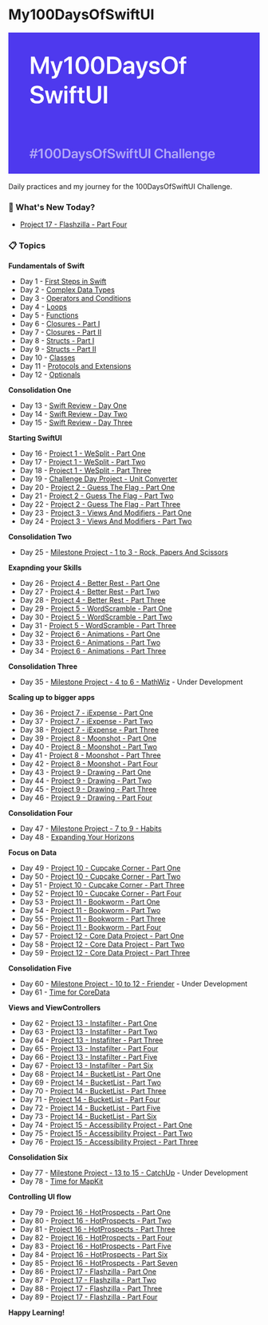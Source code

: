 # My100DaysOfSwiftUI

![Backdrop](https://github.com/BuckyBoy6399/My100DaysOfSwiftUI/blob/master/My100DaysOfSwiftUI.jpg)

Daily practices and my journey for the 100DaysOfSwiftUI Challenge.

### :pushpin: What's New Today?

- [Project 17 - Flashzilla - Part Four](https://github.com/rajhraval1/My100DaysOfSwiftUI/blob/master/Project%2017%20-%20Flashzilla/Project17.md)

### :clipboard: Topics

**Fundamentals of Swift**

- Day 1 - [First Steps in Swift](https://github.com/rajhraval1/My100DaysOfSwiftUI/blob/master/Day1.md)
- Day 2 - [Complex Data Types](https://github.com/rajhraval1/My100DaysOfSwiftUI/blob/master/Day2.md)
- Day 3 - [Operators and Conditions](https://github.com/rajhraval1/My100DaysOfSwiftUI/blob/master/Day3.md)
- Day 4 - [Loops](https://github.com/rajhraval1/My100DaysOfSwiftUI/blob/master/Day4.md)
- Day 5 - [Functions](https://github.com/rajhraval1/My100DaysOfSwiftUI/blob/master/Day5.md)
- Day 6 - [Closures - Part I](https://github.com/rajhraval1/My100DaysOfSwiftUI/blob/master/Day6.md)
- Day 7 - [Closures - Part II](https://github.com/rajhraval1/My100DaysOfSwiftUI/blob/master/Day7.md)
- Day 8 - [Structs - Part I](https://github.com/rajhraval1/My100DaysOfSwiftUI/blob/master/Day8.md)
- Day 9 - [Structs - Part II](https://github.com/rajhraval1/My100DaysOfSwiftUI/blob/master/Day9.md)
- Day 10 - [Classes](https://github.com/rajhraval1/My100DaysOfSwiftUI/blob/master/Day10.md)
- Day 11 - [Protocols and Extensions](https://github.com/rajhraval1/My100DaysOfSwiftUI/blob/master/Day11.md)
- Day 12 - [Optionals](https://github.com/rajhraval1/My100DaysOfSwiftUI/blob/master/Day12.md)

**Consolidation One**

- Day 13 - [Swift Review - Day One](https://github.com/rajhraval1/My100DaysOfSwiftUI/blob/master/Day13.md)
- Day 14 - [Swift Review - Day Two](https://github.com/rajhraval1/My100DaysOfSwiftUI/blob/master/Day14.md)
- Day 15 - [Swift Review - Day Three](https://github.com/rajhraval1/My100DaysOfSwiftUI/blob/master/Day15.md)

**Starting SwiftUI**

- Day 16 - [Project 1 - WeSplit - Part One](https://github.com/rajhraval1/My100DaysOfSwiftUI/blob/master/Project%201%20-%20WeSplit/Project1.md)
- Day 17 - [Project 1 - WeSplit - Part Two](https://github.com/rajhraval1/My100DaysOfSwiftUI/blob/master/Project%201%20-%20WeSplit/Project1.md)
- Day 18 - [Project 1 - WeSplit - Part Three](https://github.com/rajhraval1/My100DaysOfSwiftUI/blob/master/Project%201%20-%20WeSplit/Project1.md)
- Day 19 - [Challenge Day Project - Unit Converter](https://github.com/rajhraval1/My100DaysOfSwiftUI/blob/master/Challenge%20Day/ChallengeDay.md)
- Day 20 - [Project 2 - Guess The Flag - Part One](https://github.com/rajhraval1/My100DaysOfSwiftUI/blob/master/Project%202%20-%20Guess%20The%20Flag/Project2.md)
- Day 21 - [Project 2 - Guess The Flag - Part Two](https://github.com/rajhraval1/My100DaysOfSwiftUI/blob/master/Project%202%20-%20Guess%20The%20Flag/Project2.md)
- Day 22 - [Project 2 - Guess The Flag - Part Three](https://github.com/rajhraval1/My100DaysOfSwiftUI/blob/master/Project%202%20-%20Guess%20The%20Flag/Project2.md)
- Day 23 - [Project 3 - Views And Modifiers - Part One](https://github.com/rajhraval1/My100DaysOfSwiftUI/blob/master/Project%203%20-%20Views%20and%20Modifiers/Project3.md)
- Day 24 - [Project 3 - Views And Modifiers - Part Two](https://github.com/rajhraval1/My100DaysOfSwiftUI/blob/master/Project%203%20-%20Views%20and%20Modifiers/Project3.md)

**Consolidation Two**

- Day 25 - [Milestone Project - 1 to 3 - Rock, Papers And Scissors](https://github.com/rajhraval1/My100DaysOfSwiftUI/blob/master/Milestone%20Project%201%20-%20Rock%2C%20Papers%20and%20Scissors/Milestone1.md)

**Exapnding your Skills**

- Day 26 - [Project 4 - Better Rest - Part One](https://github.com/rajhraval1/My100DaysOfSwiftUI/blob/master/Project%204%20-%20BetterRest/Project4.md)
- Day 27 - [Project 4 - Better Rest - Part Two](https://github.com/rajhraval1/My100DaysOfSwiftUI/blob/master/Project%204%20-%20BetterRest/Project4.md)
- Day 28 - [Project 4 - Better Rest - Part Three](https://github.com/rajhraval1/My100DaysOfSwiftUI/blob/master/Project%204%20-%20BetterRest/Project4.md)
- Day 29 - [Project 5 - WordScramble - Part One](https://github.com/rajhraval1/My100DaysOfSwiftUI/blob/master/Project%205%20-%20WordScramble/Project5.md)
- Day 30 - [Project 5 - WordScramble - Part Two](https://github.com/rajhraval1/My100DaysOfSwiftUI/blob/master/Project%205%20-%20WordScramble/Project5.md)
- Day 31 - [Project 5 - WordScramble - Part Three](https://github.com/rajhraval1/My100DaysOfSwiftUI/blob/master/Project%205%20-%20WordScramble/Project5.md)
- Day 32 - [Project 6 - Animations - Part One](https://github.com/rajhraval1/My100DaysOfSwiftUI/blob/master/Project%206%20-%20Animations/Project6.md)
- Day 33 - [Project 6 - Animations - Part Two](https://github.com/rajhraval1/My100DaysOfSwiftUI/blob/master/Project%206%20-%20Animations/Project6.md)
- Day 34 - [Project 6 - Animations - Part Three](https://github.com/rajhraval1/My100DaysOfSwiftUI/blob/master/Project%206%20-%20Animations/Project6.md) 

**Consolidation Three**

- Day 35 - [Milestone Project - 4 to 6 - MathWiz]() - Under Development

**Scaling up to bigger apps**

- Day 36 - [Project 7 - iExpense - Part One](https://github.com/rajhraval1/My100DaysOfSwiftUI/blob/master/Project%207%20-%20iExpense/Project7.md)
- Day 37 - [Project 7 - iExpense - Part Two](https://github.com/rajhraval1/My100DaysOfSwiftUI/blob/master/Project%207%20-%20iExpense/Project7.md)
- Day 38 - [Project 7 - iExpense - Part Three](https://github.com/rajhraval1/My100DaysOfSwiftUI/blob/master/Project%207%20-%20iExpense/Project7.md)
- Day 39 - [Project 8 - Moonshot - Part One](https://github.com/rajhraval1/My100DaysOfSwiftUI/blob/master/Project%208%20-%20Moonshot/Project8.md)
- Day 40 - [Project 8 - Moonshot - Part Two](https://github.com/rajhraval1/My100DaysOfSwiftUI/blob/master/Project%208%20-%20Moonshot/Project8.md)
- Day 41 - [Project 8 - Moonshot - Part Three](https://github.com/rajhraval1/My100DaysOfSwiftUI/blob/master/Project%208%20-%20Moonshot/Project8.md)
- Day 42 - [Project 8 - Moonshot - Part Four](https://github.com/rajhraval1/My100DaysOfSwiftUI/blob/master/Project%208%20-%20Moonshot/Project8.md)
- Day 43 - [Project 9 - Drawing - Part One](https://github.com/rajhraval1/My100DaysOfSwiftUI/blob/master/Project%209%20-%20Drawing/Project9.md)
- Day 44 - [Project 9 - Drawing - Part Two](https://github.com/rajhraval1/My100DaysOfSwiftUI/blob/master/Project%209%20-%20Drawing/Project9.md)
- Day 45 - [Project 9 - Drawing - Part Three](https://github.com/rajhraval1/My100DaysOfSwiftUI/blob/master/Project%209%20-%20Drawing/Project9.md)
- Day 46 - [Project 9 - Drawing - Part Four](https://github.com/rajhraval1/My100DaysOfSwiftUI/blob/master/Project%209%20-%20Drawing/Project9.md)

**Consolidation Four**

- Day 47 - [Milestone Project - 7 to 9 - Habits](https://github.com/rajhraval1/My100DaysOfSwiftUI/blob/master/Milestone%20Project%203%20-%20Habits/Milestone3.md)
- Day 48 - [Expanding Your Horizons]()

**Focus on Data**

- Day 49 - [Project 10 - Cupcake Corner - Part One](https://github.com/rajhraval1/My100DaysOfSwiftUI/blob/master/Project%2010%20-%20Cupcake%20Corner/Project10.md)
- Day 50 - [Project 10 - Cupcake Corner - Part Two](https://github.com/rajhraval1/My100DaysOfSwiftUI/blob/master/Project%2010%20-%20Cupcake%20Corner/Project10.md)
- Day 51 - [Project 10 - Cupcake Corner - Part Three](https://github.com/rajhraval1/My100DaysOfSwiftUI/blob/master/Project%2010%20-%20Cupcake%20Corner/Project10.md)
- Day 52 - [Project 10 - Cupcake Corner - Part Four](https://github.com/rajhraval1/My100DaysOfSwiftUI/blob/master/Project%2010%20-%20Cupcake%20Corner/Project10.md)
- Day 53 - [Project 11 - Bookworm - Part One](https://github.com/rajhraval1/My100DaysOfSwiftUI/blob/master/Project%2011%20-%20Bookworm/Project11.md)
- Day 54 - [Project 11 - Bookworm - Part Two](https://github.com/rajhraval1/My100DaysOfSwiftUI/blob/master/Project%2011%20-%20Bookworm/Project11.md)
- Day 55 - [Project 11 - Bookworm - Part Three](https://github.com/rajhraval1/My100DaysOfSwiftUI/blob/master/Project%2011%20-%20Bookworm/Project11.md)
- Day 56 - [Project 11 - Bookworm - Part Four](https://github.com/rajhraval1/My100DaysOfSwiftUI/blob/master/Project%2011%20-%20Bookworm/Project11.md)
- Day 57 - [Project 12 - Core Data Project - Part One](https://github.com/rajhraval1/My100DaysOfSwiftUI/blob/master/Project%2012%20-%20CoreDataProject/Project12.md)
- Day 58 - [Project 12 - Core Data Project - Part Two](https://github.com/rajhraval1/My100DaysOfSwiftUI/blob/master/Project%2012%20-%20CoreDataProject/Project12.md)
- Day 59 - [Project 12 - Core Data Project - Part Three](https://github.com/rajhraval1/My100DaysOfSwiftUI/blob/master/Project%2012%20-%20CoreDataProject/Project12.md)

**Consolidation Five**

- Day 60 - [Milestone Project - 10 to 12 - Friender]() - Under Development
- Day 61 - [Time for CoreData]()

**Views and ViewControllers**

- Day 62 - [Project 13 - Instafilter - Part One](https://github.com/rajhraval1/My100DaysOfSwiftUI/blob/master/Project%2013%20-%20Instafilter/Project13.md)
- Day 63 - [Project 13 - Instafilter - Part Two](https://github.com/rajhraval1/My100DaysOfSwiftUI/blob/master/Project%2013%20-%20Instafilter/Project13.md)
- Day 64 - [Project 13 - Instafilter - Part Three](https://github.com/rajhraval1/My100DaysOfSwiftUI/blob/master/Project%2013%20-%20Instafilter/Project13.md)
- Day 65 - [Project 13 - Instafilter - Part Four](https://github.com/rajhraval1/My100DaysOfSwiftUI/blob/master/Project%2013%20-%20Instafilter/Project13.md)
- Day 66 - [Project 13 - Instafilter - Part Five](https://github.com/rajhraval1/My100DaysOfSwiftUI/blob/master/Project%2013%20-%20Instafilter/Project13.md)
- Day 67 - [Project 13 - Instafilter - Part Six](https://github.com/rajhraval1/My100DaysOfSwiftUI/blob/master/Project%2013%20-%20Instafilter/Project13.md)
- Day 68 - [Project 14 - BucketList - Part One](https://github.com/rajhraval1/My100DaysOfSwiftUI/blob/master/Project%2014%20-%20BucketList/Project14.md)
- Day 69 - [Project 14 - BucketList - Part Two](https://github.com/rajhraval1/My100DaysOfSwiftUI/blob/master/Project%2014%20-%20BucketList/Project14.md)
- Day 70 - [Project 14 - BucketList - Part Three](https://github.com/rajhraval1/My100DaysOfSwiftUI/blob/master/Project%2014%20-%20BucketList/Project14.md)
- Day 71 - [Project 14 - BucketList - Part Four](https://github.com/rajhraval1/My100DaysOfSwiftUI/blob/master/Project%2014%20-%20BucketList/Project14.md)
- Day 72 - [Project 14 - BucketList - Part Five](https://github.com/rajhraval1/My100DaysOfSwiftUI/blob/master/Project%2014%20-%20BucketList/Project14.md)
- Day 73 - [Project 14 - BucketList - Part Six](https://github.com/rajhraval1/My100DaysOfSwiftUI/blob/master/Project%2014%20-%20BucketList/Project14.md)
- Day 74 - [Project 15 - Accessibility Project - Part One](https://github.com/rajhraval1/My100DaysOfSwiftUI/blob/master/Project%2015%20-%20AccessibilityProject/Project15.md)
- Day 75 - [Project 15 - Accessibility Project - Part Two](https://github.com/rajhraval1/My100DaysOfSwiftUI/blob/master/Project%2015%20-%20AccessibilityProject/Project15.md)
- Day 76 - [Project 15 - Accessibility Project - Part Three](https://github.com/rajhraval1/My100DaysOfSwiftUI/blob/master/Project%2015%20-%20AccessibilityProject/Project15.md)

**Consolidation Six**

- Day 77 - [Milestone Project - 13 to 15 - CatchUp]() - Under Development
- Day 78 - [Time for MapKit]()

**Controlling UI flow**

- Day 79 - [Project 16 - HotProspects - Part One](https://github.com/rajhraval1/My100DaysOfSwiftUI/blob/master/Project%2016%20-%20HotProspects/Project16.md)
- Day 80 - [Project 16 - HotProspects - Part Two](https://github.com/rajhraval1/My100DaysOfSwiftUI/blob/master/Project%2016%20-%20HotProspects/Project16.md)
- Day 81 - [Project 16 - HotProspects - Part Three](https://github.com/rajhraval1/My100DaysOfSwiftUI/blob/master/Project%2016%20-%20HotProspects/Project16.md)
- Day 82 - [Project 16 - HotProspects - Part Four](https://github.com/rajhraval1/My100DaysOfSwiftUI/blob/master/Project%2016%20-%20HotProspects/Project16.md)
- Day 83 - [Project 16 - HotProspects - Part Five](https://github.com/rajhraval1/My100DaysOfSwiftUI/blob/master/Project%2016%20-%20HotProspects/Project16.md)
- Day 84 - [Project 16 - HotProspects - Part Six](https://github.com/rajhraval1/My100DaysOfSwiftUI/blob/master/Project%2016%20-%20HotProspects/Project16.md)
- Day 85 - [Project 16 - HotProspects - Part Seven](https://github.com/rajhraval1/My100DaysOfSwiftUI/blob/master/Project%2016%20-%20HotProspects/Project16.md)
- Day 86 - [Project 17 - Flashzilla - Part One](https://github.com/rajhraval1/My100DaysOfSwiftUI/blob/master/Project%2017%20-%20Flashzilla/Project17.md)
- Day 87 - [Project 17 - Flashzilla - Part Two](https://github.com/rajhraval1/My100DaysOfSwiftUI/blob/master/Project%2017%20-%20Flashzilla/Project17.md)
- Day 88 - [Project 17 - Flashzilla - Part Three](https://github.com/rajhraval1/My100DaysOfSwiftUI/blob/master/Project%2017%20-%20Flashzilla/Project17.md)
- Day 89 - [Project 17 - Flashzilla - Part Four](https://github.com/rajhraval1/My100DaysOfSwiftUI/blob/master/Project%2017%20-%20Flashzilla/Project17.md)


**Happy Learning!**
